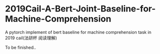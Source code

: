 # 2019Cail-A-Bert-Joint-Baseline-for-Machine-Comprehension
A pytorch implement of bert baseline for machine comprehension task in 2019 cail(法研杯 阅读理解)

To be finished..
